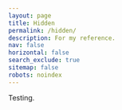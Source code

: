 ```yaml
---
layout: page
title: Hidden
permalink: /hidden/
description: For my reference.
nav: false
horizontal: false
search_exclude: true
sitemap: false
robots: noindex 
---
```


Testing.
